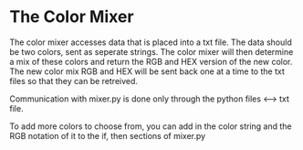 # The Color Mixer

The color mixer accesses data that is placed into a txt file. The data should be two colors, sent as seperate strings. The color mixer will then determine a mix of these colors and return the RGB and HEX version of the new color. The new color mix RGB and HEX will be sent back one at a time to the txt files so that they can be retreived.

Communication with mixer.py is done only through the python files <--> txt file.

To add more colors to choose from, you can add in the color string and the RGB notation of it to the if, then sections of mixer.py